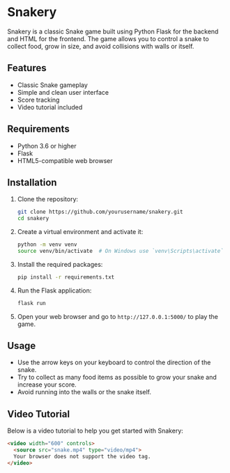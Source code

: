 # Snakery

Snakery is a classic Snake game built using Python Flask for the backend and HTML for the frontend. The game allows you to control a snake to collect food, grow in size, and avoid collisions with walls or itself.

## Features

- Classic Snake gameplay
- Simple and clean user interface
- Score tracking
- Video tutorial included

## Requirements

- Python 3.6 or higher
- Flask
- HTML5-compatible web browser

## Installation

1. Clone the repository:

    ```sh
    git clone https://github.com/yourusername/snakery.git
    cd snakery
    ```

2. Create a virtual environment and activate it:

    ```sh
    python -m venv venv
    source venv/bin/activate  # On Windows use `venv\Scripts\activate`
    ```

3. Install the required packages:

    ```sh
    pip install -r requirements.txt
    ```

4. Run the Flask application:

    ```sh
    flask run
    ```

5. Open your web browser and go to `http://127.0.0.1:5000/` to play the game.

## Usage

- Use the arrow keys on your keyboard to control the direction of the snake.
- Try to collect as many food items as possible to grow your snake and increase your score.
- Avoid running into the walls or the snake itself.

## Video Tutorial

Below is a video tutorial to help you get started with Snakery:

```html
<video width="600" controls>
  <source src="snake.mp4" type="video/mp4">
  Your browser does not support the video tag.
</video>
